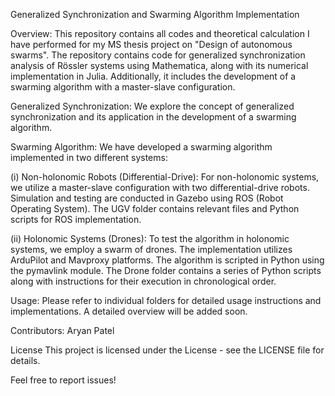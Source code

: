 Generalized Synchronization and Swarming Algorithm Implementation

Overview:
This repository contains all codes and theoretical calculation I have performed for my MS thesis project on "Design of autonomous swarms". The repository contains code for generalized synchronization analysis of Rössler systems using Mathematica, along with its numerical implementation in Julia. Additionally, it includes the development of a swarming algorithm with a master-slave configuration. 

Generalized Synchronization:
We explore the concept of generalized synchronization and its application in the development of a swarming algorithm.

Swarming Algorithm:
We have developed a swarming algorithm implemented in two different systems:

(i) Non-holonomic Robots (Differential-Drive):
For non-holonomic systems, we utilize a master-slave configuration with two differential-drive robots. Simulation and testing are conducted in Gazebo using ROS (Robot Operating System). The UGV folder contains relevant files and Python scripts for ROS implementation.

(ii) Holonomic Systems (Drones):
To test the algorithm in holonomic systems, we employ a swarm of drones. The implementation utilizes ArduPilot and Mavproxy platforms. The algorithm is scripted in Python using the pymavlink module. The Drone folder contains a series of Python scripts along with instructions for their execution in chronological order.

Usage:
Please refer to individual folders for detailed usage instructions and implementations. A detailed overview will be added soon.

Contributors:
Aryan Patel

License
This project is licensed under the License - see the LICENSE file for details.

Feel free to report issues!
